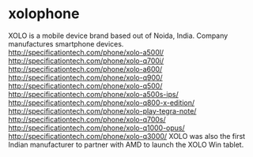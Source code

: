 # xolophone
XOLO is a mobile device brand based out of Noida, India. Company manufactures smartphone devices. http://specificationtech.com/phone/xolo-a500l/ http://specificationtech.com/phone/xolo-q700i/ http://specificationtech.com/phone/xolo-a600/ http://specificationtech.com/phone/xolo-q900/ http://specificationtech.com/phone/xolo-q500/ http://specificationtech.com/phone/xolo-a500s-ips/ http://specificationtech.com/phone/xolo-q800-x-edition/ http://specificationtech.com/phone/xolo-play-tegra-note/ http://specificationtech.com/phone/xolo-q700s/ http://specificationtech.com/phone/xolo-q1000-opus/ http://specificationtech.com/phone/xolo-q3000/ XOLO was also the first Indian manufacturer to partner with AMD to launch the XOLO Win tablet.
